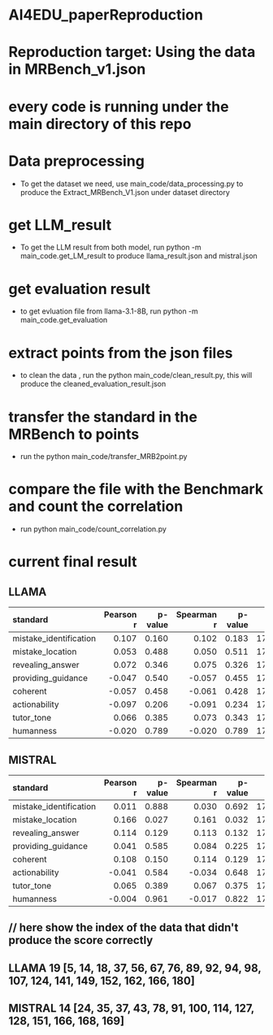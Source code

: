 # AI4EDU_paperReproduction
# Reproduction target: Using the data in MRBench_v1.json

# every code is running under the main directory of this repo

# Data preprocessing
- To get the dataset we need, use main_code/data_processing.py to produce the Extract_MRBench_V1.json under dataset directory

# get LLM_result
- To get the LLM result from both model, run python -m main_code.get_LM_result to produce llama_result.json  and mistral.json

# get evaluation result
- to get evluation file from llama-3.1-8B, run python -m main_code.get_evaluation

# extract points from the json files
- to clean the data , run the  python main_code/clean_result.py, this will produce the cleaned_evaluation_result.json

# transfer the standard in the MRBench to points
- run the python main_code/transfer_MRB2point.py 

# compare the file with the Benchmark and count the correlation
- run python main_code/count_correlation.py


# current final result

## LLAMA

| standard                | Pearson r | p-value | Spearman r | p-value |   n |
| :---------------------- | --------: | ------: | ---------: | ------: | --: |
| mistake\_identification |     0.107 |   0.160 |      0.102 |   0.183 | 173 |
| mistake\_location       |     0.053 |   0.488 |      0.050 |   0.511 | 173 |
| revealing\_answer       |     0.072 |   0.346 |      0.075 |   0.326 | 173 |
| providing\_guidance     |    -0.047 |   0.540 |     -0.057 |   0.455 | 173 |
| coherent                |    -0.057 |   0.458 |     -0.061 |   0.428 | 173 |
| actionability           |    -0.097 |   0.206 |     -0.091 |   0.234 | 173 |
| tutor\_tone             |     0.066 |   0.385 |      0.073 |   0.343 | 173 |
| humanness               |    -0.020 |   0.789 |     -0.020 |   0.789 | 173 |

## MISTRAL

| standard                | Pearson r | p-value | Spearman r | p-value |   n |
| :---------------------- | --------: | ------: | ---------: | ------: | --: |
| mistake\_identification |     0.011 |   0.888 |      0.030 |   0.692 | 178 |
| mistake\_location       |     0.166 |   0.027 |      0.161 |   0.032 | 178 |
| revealing\_answer       |     0.114 |   0.129 |      0.113 |   0.132 | 178 |
| providing\_guidance     |     0.041 |   0.585 |      0.084 |   0.225 | 178 |
| coherent                |     0.108 |   0.150 |      0.114 |   0.129 | 178 |
| actionability           |    -0.041 |   0.584 |     -0.034 |   0.648 | 178 |
| tutor\_tone             |     0.065 |   0.389 |      0.067 |   0.375 | 178 |
| humanness               |    -0.004 |   0.961 |     -0.017 |   0.822 | 178 |


// here show the index of the data that didn't produce the score correctly
-------------------------------------------
## LLAMA       19  [5, 14, 18, 37, 56, 67, 76, 89, 92, 94, 98, 107, 124, 141, 149, 152, 162, 166, 180] 
## MISTRAL     14  [24, 35, 37, 43, 78, 91, 100, 114, 127, 128, 151, 166, 168, 169]
